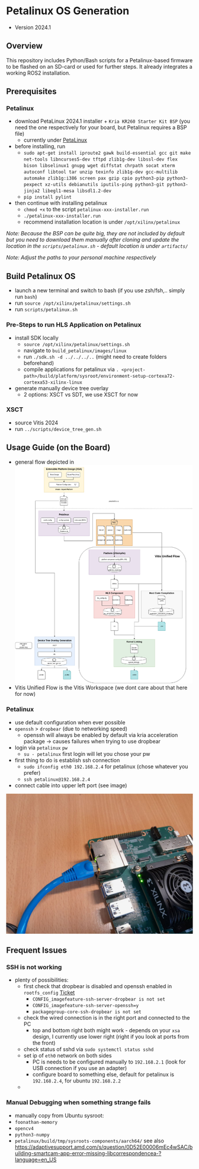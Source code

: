 # Petalinux OS Generation

* Version 2024.1

## Overview

This repository includes Python/Bash scripts for a Petalinux-based firmware to be flashed on an SD-card or used for further steps.
It already integrates a working ROS2 installation.

## Prerequisites

### Petalinux
* download PetaLinux 2024.1 installer + `Kria KR260 Starter Kit BSP` (you need the one respectively for your board, but Petalinux requires a BSP file)
  * currently under [PetaLinux](https://www.xilinx.com/support/download/index.html/content/xilinx/en/downloadNav/embedded-design-tools.html)
* before installing, run 
  * `sudo apt-get install iproute2 gawk build-essential gcc git make net-tools libncurses5-dev tftpd zlib1g-dev libssl-dev flex bison libselinux1 gnupg wget diffstat chrpath socat xterm autoconf libtool tar unzip texinfo zlib1g-dev gcc-multilib automake zlib1g:i386 screen pax gzip cpio python3-pip python3-pexpect xz-utils debianutils iputils-ping python3-git python3-jinja2 libegl1-mesa libsdl1.2-dev`
  * `pip install pylint`
* then continue with installing petalinux
  * `chmod +x` to the script `petalinux-xxx-installer.run`
  * `./petalinux-xxx-installer.run`
  * recommend installation location is under `/opt/xilinx/petalinux`

*Note: Because the BSP can be quite big, they are not included by default but you need to download them manually after cloning and update the location in the `scripts/petalinux.sh` - default location is under `artifacts/`*

*Note: Adjust the paths to your personal machine respectively*

## Build Petalinux OS
* launch a new terminal and switch to bash (if you use zsh/fsh,.. simply run `bash`)
* run `source /opt/xilinx/petalinux/settings.sh` 
* run `scripts/petalinux.sh`

### Pre-Steps to run HLS Application on Petalinux
* install SDK locally
  * `source /opt/xilinx/petalinux/settings.sh`
  * navigate to `build_petalinux/images/linux`
  * run `./sdk.sh -d ../../../..` (might need to create folders beforehand)
  * compile applications for petalinux via `. <project-path>/build/platform/sysroot/environment-setup-cortexa72-cortexa53-xilinx-linux`
* generate manually device tree overlay
  * 2 options: XSCT vs SDT, we use XSCT for now

### XSCT
* source Vitis 2024
* run `../scripts/device_tree_gen.sh`


## Usage Guide (on the Board)

* general flow depicted in ![Figure](FPGA_Robotics_Flow.png)
* Vitis Unified Flow is the Vitis Workspace (we dont care about that here for now)

### Petalinux
* use default configuration when ever possible
* `openssh` > `dropbear` (due to networking speed)
  * openssh will always be enabled by default via kria acceleration package -> causes failures when trying to use dropbear
* login via `petalinux` `pw`
  * `su - petalinux` first login will let you chose your pw
* first thing to do is establish ssh connection
  * `sudo ifconfig eth0 192.168.2.4` for petalinux (chose whatever you prefer)
  * `ssh petalinux@192.168.2.4`
* connect cable into upper left port (see image)

![](Kria_ethernet_connection.jpg)

## Frequent Issues

### SSH is not working
* plenty of possibilities:
  * first check that dropbear is disabled and openssh enabled in `rootfs_config` [Ticket](https://adaptivesupport.amd.com/s/question/0D52E00006sl3paSAA/petalinux-cannot-use-openssh-instead-of-dropbear?language=en_US)
    * `CONFIG_imagefeature-ssh-server-dropbear is not set`
    * `CONFIG_imagefeature-ssh-server-openssh=y`
    * `packagegroup-core-ssh-dropbear is not set` 
  * check the wired connection is in the right port and connected to the PC
    * top and bottom right both might work - depends on your `xsa` design, I currently use lower right (right if you look at ports from the front)
  * check status of sshd via `sudo systemctl status sshd`
  * set ip of `eth0` network on both sides
    * PC is needs to be configured manually to `192.168.2.1` (look for USB connection if you use an adapter)
    * configure board to something else, default for petalinux is `192.168.2.4`, for ubuntu `192.168.2.2`
  * 

### Manual Debugging when something strange fails
* manually copy from Ubuntu sysroot: 
* `foonathan-memory`
* `opencv4`
* `python3-numpy`
* `petalinux/build/tmp/sysroots-components/aarch64/`
see also https://adaptivesupport.amd.com/s/question/0D52E00006mEc4wSAC/building-smartcam-app-error-missing-libcorrespondencea-?language=en_US